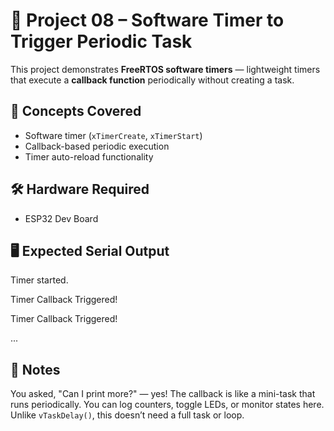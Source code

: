 # 🔹 Project 08 – Software Timer to Trigger Periodic Task

This project demonstrates **FreeRTOS software timers** — lightweight timers that execute a **callback function** periodically without creating a task.

## 🧠 Concepts Covered
- Software timer (`xTimerCreate`, `xTimerStart`)
- Callback-based periodic execution
- Timer auto-reload functionality

## 🛠️ Hardware Required
- ESP32 Dev Board

## 🖥️ Expected Serial Output
Timer started.


Timer Callback Triggered!

Timer Callback Triggered!

...


## 📌 Notes
You asked, "Can I print more?" — yes! The callback is like a mini-task that runs periodically. You can log counters, toggle LEDs, or monitor states here. Unlike `vTaskDelay()`, this doesn’t need a full task or loop.
